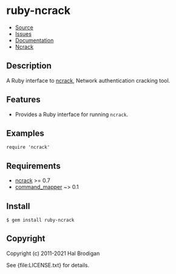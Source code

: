 # ruby-ncrack

* [Source](http://github.com/postmodern/ruby-ncrack)
* [Issues](http://github.com/postmodern/ruby-ncrack/issues)
* [Documentation](http://rubydoc.info/gems/ruby-ncrack/frames)
* [Ncrack][ncrack]

## Description

A Ruby interface to [ncrack], Network authentication cracking tool.

## Features

* Provides a Ruby interface for running `ncrack`.

## Examples

    require 'ncrack'

## Requirements

* [ncrack] >= 0.7
* [command_mapper](http://github.com/postmodern/command_mapper.rb#readme) ~> 0.1

## Install

    $ gem install ruby-ncrack

## Copyright

Copyright (c) 2011-2021 Hal Brodigan

See {file:LICENSE.txt} for details.

[ncrack]: https://nmap.org/ncrack/

